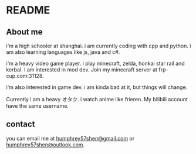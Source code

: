 

<!--
**Mcmineskycoder/Mcmineskycoder** is a ✨ _special_ ✨ repository because its `README.md` (this file) appears on your GitHub profile.

Here are some ideas to get you started:
-you can email me on honghui.shen@163.com
- 🌱 I’m currently learning python and git
- I love github!
-->
# README

## About me

i'm a high schooler at shanghai. i am currently coding with cpp and python. i am also learning languages like js, java and c#.

i'm a heavy video game player. i play minecraft, zelda, honkai star rail and kerbal. I am interested in mod dev. Join my minecraft server at frp-cup.com:31128.

i'm also interested in game dev. i am kinda bad at it, but things will change.

Currently i am a heavy オタク. i watch anime like frieren. My bilibili account have the same username.
## contact

you can email me at humphrey57shen@gmail.com or humphrey57shen@outlook.com.

